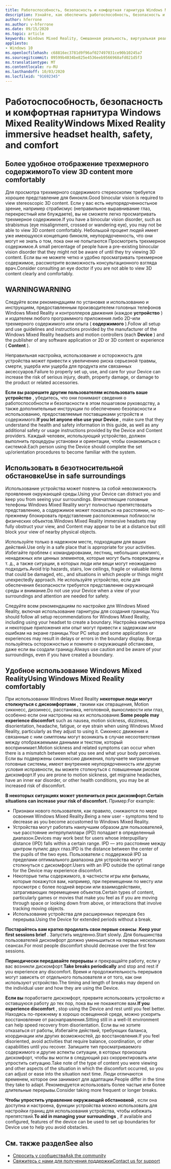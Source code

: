 ```yaml
---
title: Работоспособность, безопасность и комфортная гарнитура Windows Mixed Reality
description: Узнайте, как обеспечить работоспособность, безопасность и удобство работы пользователей при использовании приложений Windows Mixed Reality.
author: hferrone
ms.author: v-hferrone
ms.date: 09/15/2020
ms.topic: article
keywords: Windows Mixed Reality, Смешанная реальность, виртуальная реальность, VR, MR, обратная связь, центр обратной связи, ошибки
appliesto:
- Windows 10
ms.openlocfilehash: c68816ec3781d9f96af027497031ce90b10245a7
ms.sourcegitcommit: 09599b4034be825e4536eeb9566968afd021d5f3
ms.translationtype: MT
ms.contentlocale: ru-RU
ms.lasthandoff: 10/03/2020
ms.locfileid: "91692345"
---
```

# <a name="windows-mixed-reality-immersive-headset-health-safety-and-comfort"></a><span data-ttu-id="6a7f1-104">Работоспособность, безопасность и комфортная гарнитура Windows Mixed Reality</span><span class="sxs-lookup"><span data-stu-id="6a7f1-104">Windows Mixed Reality immersive headset health, safety, and comfort</span></span>

## <a name="to-view-3d-content-more-comfortably"></a><span data-ttu-id="6a7f1-105">Более удобное отображение трехмерного содержимого</span><span class="sxs-lookup"><span data-stu-id="6a7f1-105">To view 3D content more comfortably</span></span>

<span data-ttu-id="6a7f1-106">Для просмотра трехмерного содержимого стереоскопик требуется хорошее представление для бинокля.</span><span class="sxs-lookup"><span data-stu-id="6a7f1-106">Good binocular vision is required to view stereoscopic 3D content.</span></span> <span data-ttu-id="6a7f1-107">Если у вас есть неупорядоченностьное зрение, например страбисмус (неправильное выравнивание глаз, перекрестный или блуждаете), вы не сможете легко просматривать трехмерное содержимое.</span><span class="sxs-lookup"><span data-stu-id="6a7f1-107">If you have a binocular vision disorder, such as strabismus (eye misalignment, crossed or wandering eye), you may not be able to view 3D content comfortably.</span></span> <span data-ttu-id="6a7f1-108">Небольшой процент людей имеет уже имеющуюся концепцию бинокля, неупорядоченность, что они могут не знать о том, пока они не попытаются Просмотреть трехмерное содержимое.</span><span class="sxs-lookup"><span data-stu-id="6a7f1-108">A small percentage of people have a pre-existing binocular vision disorder that they might not be aware of until they try viewing 3D content.</span></span> <span data-ttu-id="6a7f1-109">Если вы не можете четко и удобно просматривать трехмерное содержимое, рассмотрите возможность консультационного взгляда врач.</span><span class="sxs-lookup"><span data-stu-id="6a7f1-109">Consider consulting an eye doctor if you are not able to view 3D content clearly and comfortably.</span></span>

## <a name="warning"></a><span data-ttu-id="6a7f1-110">WARNING</span><span class="sxs-lookup"><span data-stu-id="6a7f1-110">WARNING</span></span>

<span data-ttu-id="6a7f1-111">Следуйте всем рекомендациям по установке и использованию и инструкциям, предоставленным производителем головных телефонов Windows Mixed Reality и контроллеров движения (каждое **устройство** ) и издателем любого программного приложения либо 2D-или трехмерного содержимого или опыта ( **содержимого** ).</span><span class="sxs-lookup"><span data-stu-id="6a7f1-111">Follow all setup and use guidelines and instructions provided by the manufacturer of the Windows Mixed Reality headsets and motion controllers (each **Device** ) and the publisher of any software application or 2D or 3D content or experience ( **Content** ).</span></span>

<span data-ttu-id="6a7f1-112">Неправильная настройка, использование и осторожность для устройства может привести к увеличению риска серьезной травмы, смерти, ущерба или ущерба для продукта или связанных аксессуаров.</span><span class="sxs-lookup"><span data-stu-id="6a7f1-112">Failure to properly set up, use, and care for your Device can increase the risk of serious injury, death, property damage, or damage to the product or related accessories.</span></span>

<span data-ttu-id="6a7f1-113">**Если вы разрешите другим пользователям использовать ваше устройство** , убедитесь, что они понимают сведения о работоспособности и безопасности в этом пошаговом руководству, а также дополнительные инструкции по обеспечению безопасности и использованию, предоставляемые поставщиками устройств и содержимого.</span><span class="sxs-lookup"><span data-stu-id="6a7f1-113">**If you let anyone else use your Device** , make sure that they understand the health and safety information in this guide, as well as any additional safety or usage instructions provided by the Device and Content providers.</span></span> <span data-ttu-id="6a7f1-114">Каждый человек, использующий устройство, должен выполнить процедуры установки и ориентации, чтобы ознакомиться с системой.</span><span class="sxs-lookup"><span data-stu-id="6a7f1-114">Each person using the Device should complete the set up/orientation procedures to become familiar with the system.</span></span>

## <a name="use-in-safe-surroundings"></a><span data-ttu-id="6a7f1-115">Использовать в безотносительной обстановке</span><span class="sxs-lookup"><span data-stu-id="6a7f1-115">Use in safe surroundings</span></span>

<span data-ttu-id="6a7f1-116">Использование устройства может повлечь за собой невозможность проявления окружающей среды.</span><span class="sxs-lookup"><span data-stu-id="6a7f1-116">Using your Device can distract you and keep you from seeing your surroundings.</span></span> <span data-ttu-id="6a7f1-117">Впечатляющие головные телефоны Windows Mixed Reality могут полностью препятствовать представлению, а содержимое может показаться на расстоянии, но по-прежнему блокировать представление расположенных поблизости физических объектов.</span><span class="sxs-lookup"><span data-stu-id="6a7f1-117">Windows Mixed Reality immersive headsets may fully obstruct your view, and Content may appear to be at a distance but still block your view of nearby physical objects.</span></span>

<span data-ttu-id="6a7f1-118">Используйте только в надежном месте, подходящем для ваших действий.</span><span class="sxs-lookup"><span data-stu-id="6a7f1-118">Use only in a safe place that is appropriate for your activities.</span></span> <span data-ttu-id="6a7f1-119">Избегайте проблем с командировками, лестниц, небольших цеилингс, ненадежных или ценных элементов, которые могут быть повреждены и т. д., а также ситуации, в которых люди или вещи могут неожиданно подходить.</span><span class="sxs-lookup"><span data-stu-id="6a7f1-119">Avoid trip hazards, stairs, low ceilings, fragile or valuable items that could be damaged, etc., and situations in which people or things might unexpectedly approach.</span></span> <span data-ttu-id="6a7f1-120">Не используйте устройство, если для обеспечения безопасности требуется представление окружающей среды и внимание.</span><span class="sxs-lookup"><span data-stu-id="6a7f1-120">Do not use your Device when a view of your surroundings and attention are needed for safety.</span></span>

<span data-ttu-id="6a7f1-121">Следуйте всем рекомендациям по настройке для Windows Mixed Reality, включая использование гарнитуры для создания границы.</span><span class="sxs-lookup"><span data-stu-id="6a7f1-121">You should follow all setup recommendations for Windows Mixed Reality, including using your headset to create a boundary.</span></span> <span data-ttu-id="6a7f1-122">Настройка компьютера и некоторые приложения или опыт могут привести к задержкам или ошибкам на экране границы.</span><span class="sxs-lookup"><span data-stu-id="6a7f1-122">Your PC setup and some applications or experiences may result in delays or errors in the boundary display.</span></span> <span data-ttu-id="6a7f1-123">Всегда пользуйтесь осторожностью и помните о окружающей обстановке, даже если вы создали границу.</span><span class="sxs-lookup"><span data-stu-id="6a7f1-123">Always use caution and be aware of your surroundings, even if you have created a boundary.</span></span>

## <a name="using-windows-mixed-reality-comfortably"></a><span data-ttu-id="6a7f1-124">Удобное использование Windows Mixed Reality</span><span class="sxs-lookup"><span data-stu-id="6a7f1-124">Using Windows Mixed Reality comfortably</span></span>

<span data-ttu-id="6a7f1-125">При использовании Windows Mixed Reality **некоторые люди могут столкнуться с дискомфортами** , такими как отвращения, Motion сиккнесс, диззинесс, расстановка, неголовной, выносливости или глаз, особенно если они настроены на их использование.</span><span class="sxs-lookup"><span data-stu-id="6a7f1-125">**Some people may experience discomfort** such as nausea, motion sickness, dizziness, disorientation, headache, fatigue, or eye strain when using Windows Mixed Reality, particularly as they adjust to using it.</span></span> <span data-ttu-id="6a7f1-126">Сиккнесс движения и связанные с ним симптомы могут возникать в случае несоответствия между отображаемыми данными и текстом, который воспринимает.</span><span class="sxs-lookup"><span data-stu-id="6a7f1-126">Motion sickness and related symptoms can occur when there is a mismatch between what you see and what your body perceives.</span></span> <span data-ttu-id="6a7f1-127">Если вы подвержены сиккнессию движения, получаете миграиненые головные системы, имеют внутреннее неупорядоченность или другие условия исправности, вы можете столкнуться с повышенным риском дискомфорт.</span><span class="sxs-lookup"><span data-stu-id="6a7f1-127">If you are prone to motion sickness, get migraine headaches, have an inner ear disorder, or other health conditions, you may be at increased risk of discomfort.</span></span>

<span data-ttu-id="6a7f1-128">**В некоторых ситуациях может увеличиться риск дискомфорт.**</span><span class="sxs-lookup"><span data-stu-id="6a7f1-128">**Certain situations can increase your risk of discomfort.**</span></span> <span data-ttu-id="6a7f1-129">Пример:</span><span class="sxs-lookup"><span data-stu-id="6a7f1-129">For example:</span></span>

* <span data-ttu-id="6a7f1-130">Признаки нового пользователя, как правило, снижаются по мере освоения Windows Mixed Reality.</span><span class="sxs-lookup"><span data-stu-id="6a7f1-130">Being a new user - symptoms tend to decrease as you become accustomed to Windows Mixed Reality.</span></span>
* <span data-ttu-id="6a7f1-131">Устройства могут работать наилучшим образом для пользователей, чье расстояние интерпупиллари (IPD) попадает в определенный диапазон.</span><span class="sxs-lookup"><span data-stu-id="6a7f1-131">Devices may work best for users whose interpupillary distance (IPD) falls within a certain range.</span></span> <span data-ttu-id="6a7f1-132">IPD — это расстояние между центром пупилс двух глаз.</span><span class="sxs-lookup"><span data-stu-id="6a7f1-132">IPD is the distance between the center of the pupils of the two eyes.</span></span> <span data-ttu-id="6a7f1-133">Пользователи с поддержкой IPD за пределами оптимального диапазона для устройства могут столкнуться с дискомфорт.</span><span class="sxs-lookup"><span data-stu-id="6a7f1-133">Users with an IPD outside the optimal range for the Device may experience discomfort.</span></span>
* <span data-ttu-id="6a7f1-134">Некоторые типы содержимого, в частности игры или фильмы, которые покажутся вам, например, при перемещении по месту или просмотре с более поздней версии или взаимодействиях, затрагивающих перемещение объектов.</span><span class="sxs-lookup"><span data-stu-id="6a7f1-134">Certain types of content, particularly games or movies that make you feel as if you are moving through space or looking down from above, or interactions that involve tracking moving objects.</span></span>
* <span data-ttu-id="6a7f1-135">Использование устройства для расширенных периодов без перерыва.</span><span class="sxs-lookup"><span data-stu-id="6a7f1-135">Using the Device for extended periods without a break.</span></span>

<span data-ttu-id="6a7f1-136">**Постарайтесь вам кратко проделать свои первые сеансы** .</span><span class="sxs-lookup"><span data-stu-id="6a7f1-136">**Keep your first sessions brief** .</span></span> <span data-ttu-id="6a7f1-137">Запустить медленно.</span><span class="sxs-lookup"><span data-stu-id="6a7f1-137">Start slowly.</span></span> <span data-ttu-id="6a7f1-138">Для большинства пользователей дискомфорт должно уменьшиться на первых нескольких сеансах.</span><span class="sxs-lookup"><span data-stu-id="6a7f1-138">For most people discomfort should decrease over the first few sessions.</span></span>

<span data-ttu-id="6a7f1-139">**Периодически передавайте перерывы** и прекращайте работу, если у вас возникли дискомфорт.</span><span class="sxs-lookup"><span data-stu-id="6a7f1-139">**Take breaks periodically** and stop and rest if you experience any discomfort.</span></span> <span data-ttu-id="6a7f1-140">Время и продолжительность перерывов могут зависеть от отдельного пользователя и от того, как они используют устройство.</span><span class="sxs-lookup"><span data-stu-id="6a7f1-140">The timing and length of breaks may depend on the individual user and how they are using the Device.</span></span>

<span data-ttu-id="6a7f1-141">**Если вы** поработаете дискомфорт, прервите использовать устройство и оставшуюся работу до тех пор, пока вы не покажетсяе вам.</span><span class="sxs-lookup"><span data-stu-id="6a7f1-141">**If you experience discomfort** , stop using the Device and rest until you feel better.</span></span> <span data-ttu-id="6a7f1-142">Находясь по-прежнему в хорошо освещенной среде, можно ускорить восстановление от раснаправления.</span><span class="sxs-lookup"><span data-stu-id="6a7f1-142">Sitting still in a well-lit environment can help speed recovery from disorientation.</span></span> <span data-ttu-id="6a7f1-143">Если вы не хотите отказаться от работы, Избегайте действий, требующих баланса, координации или других возможностей, до восстановления.</span><span class="sxs-lookup"><span data-stu-id="6a7f1-143">If you feel disoriented, avoid activities that require balance, coordination, or other capabilities until you recover.</span></span> <span data-ttu-id="6a7f1-144">Запишите тип просматриваемого содержимого и другие аспекты ситуации, в которых произошла дискомфорт, чтобы вы могли в следующий раз скорректировать или упростить ситуацию.</span><span class="sxs-lookup"><span data-stu-id="6a7f1-144">Take note of the type of content you were viewing and other aspects of the situation in which the discomfort occurred, so you can adjust or ease into the situation next time.</span></span> <span data-ttu-id="6a7f1-145">Люди отличаются временем, которое они занимают для адаптации.</span><span class="sxs-lookup"><span data-stu-id="6a7f1-145">People differ in the time they take to adapt.</span></span> <span data-ttu-id="6a7f1-146">Рекомендуется использовать более частые или более длительные перерывы.</span><span class="sxs-lookup"><span data-stu-id="6a7f1-146">Consider taking more frequent or longer breaks.</span></span>

<span data-ttu-id="6a7f1-147">**Чтобы упростить управление окружающей обстановкой** , если она доступна и настроена, функции устройства можно использовать для настройки границ для использования устройства, чтобы избежать препятствий.</span><span class="sxs-lookup"><span data-stu-id="6a7f1-147">**To aid in managing your surroundings** , if available and configured, features of the device can be used to set up boundaries for Device use to help you avoid obstacles.</span></span>


## <a name="see-also"></a><span data-ttu-id="6a7f1-148">См. также раздел</span><span class="sxs-lookup"><span data-stu-id="6a7f1-148">See also</span></span>
* [<span data-ttu-id="6a7f1-149">Спросить у сообщества</span><span class="sxs-lookup"><span data-stu-id="6a7f1-149">Ask the community</span></span>](https://answers.microsoft.com)
* [<span data-ttu-id="6a7f1-150">Свяжитесь с нами для получения поддержки</span><span class="sxs-lookup"><span data-stu-id="6a7f1-150">Contact us for support</span></span>](https://support.microsoft.com/contactus/)